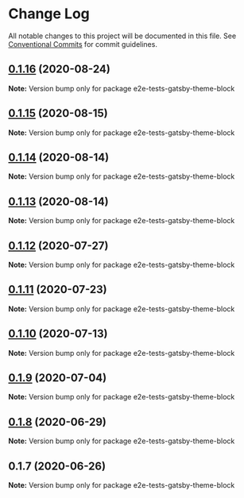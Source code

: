 # Change Log

All notable changes to this project will be documented in this file.
See [Conventional Commits](https://conventionalcommits.org) for commit guidelines.

## [0.1.16](https://github.com/reflexjs/reflex/compare/e2e-tests-gatsby-theme-block@0.1.15...e2e-tests-gatsby-theme-block@0.1.16) (2020-08-24)

**Note:** Version bump only for package e2e-tests-gatsby-theme-block





## [0.1.15](https://github.com/reflexjs/reflex/compare/e2e-tests-gatsby-theme-block@0.1.14...e2e-tests-gatsby-theme-block@0.1.15) (2020-08-15)

**Note:** Version bump only for package e2e-tests-gatsby-theme-block





## [0.1.14](https://github.com/reflexjs/reflex/compare/e2e-tests-gatsby-theme-block@0.1.13...e2e-tests-gatsby-theme-block@0.1.14) (2020-08-14)

**Note:** Version bump only for package e2e-tests-gatsby-theme-block





## [0.1.13](https://github.com/reflexjs/reflex/compare/e2e-tests-gatsby-theme-block@0.1.12...e2e-tests-gatsby-theme-block@0.1.13) (2020-08-14)

**Note:** Version bump only for package e2e-tests-gatsby-theme-block





## [0.1.12](https://github.com/reflexjs/reflex/compare/e2e-tests-gatsby-theme-block@0.1.11...e2e-tests-gatsby-theme-block@0.1.12) (2020-07-27)

**Note:** Version bump only for package e2e-tests-gatsby-theme-block





## [0.1.11](https://github.com/reflexjs/reflex/compare/e2e-tests-gatsby-theme-block@0.1.10...e2e-tests-gatsby-theme-block@0.1.11) (2020-07-23)

**Note:** Version bump only for package e2e-tests-gatsby-theme-block





## [0.1.10](https://github.com/reflexjs/reflex/compare/e2e-tests-gatsby-theme-block@0.1.9...e2e-tests-gatsby-theme-block@0.1.10) (2020-07-13)

**Note:** Version bump only for package e2e-tests-gatsby-theme-block





## [0.1.9](https://github.com/reflexjs/reflex/compare/e2e-tests-gatsby-theme-block@0.1.8...e2e-tests-gatsby-theme-block@0.1.9) (2020-07-04)

**Note:** Version bump only for package e2e-tests-gatsby-theme-block





## [0.1.8](https://github.com/reflexjs/reflex/compare/e2e-tests-gatsby-theme-block@0.1.7...e2e-tests-gatsby-theme-block@0.1.8) (2020-06-29)

**Note:** Version bump only for package e2e-tests-gatsby-theme-block





## 0.1.7 (2020-06-26)

**Note:** Version bump only for package e2e-tests-gatsby-theme-block

